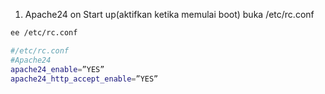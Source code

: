 1. Apache24 on Start up(aktifkan ketika memulai boot)
buka /etc/rc.conf
```sh
ee /etc/rc.conf
```
```sh
#/etc/rc.conf
#Apache24
apache24_enable=”YES”
apache24_http_accept_enable=”YES”
```
